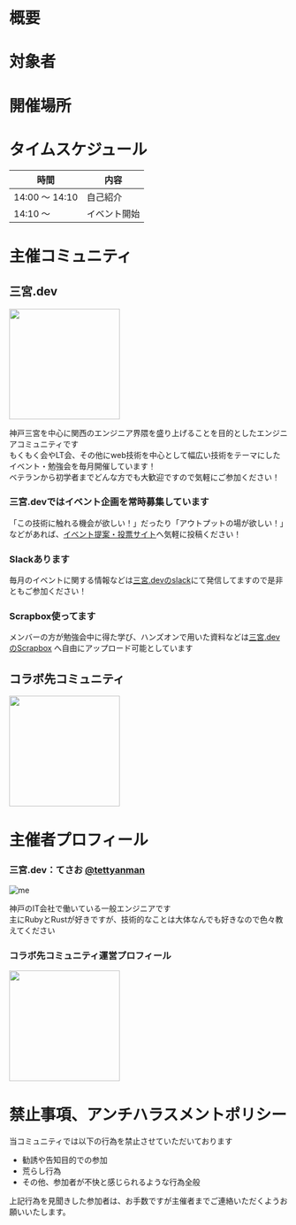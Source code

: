 # 概要

<!-- イベント概要 -->

# 対象者

# 開催場所

# タイムスケジュール

| 時間 | 内容 |
|---|---|
| 14:00 〜 14:10 | 自己紹介 |
| 14:10 〜 | イベント開始 |

# 主催コミュニティ

## 三宮.dev

<img src="https://connpass-tokyo.s3.amazonaws.com/thumbs/de/3e/de3e841f2a29f391ceb8d7d407528449.png" width="200" />

神戸三宮を中心に関西のエンジニア界隈を盛り上げることを目的としたエンジニアコミュニティです  
もくもく会やLT会、その他にweb技術を中心として幅広い技術をテーマにしたイベント・勉強会を毎月開催しています！  
ベテランから初学者までどんな方でも大歓迎ですので気軽にご参加ください！

### 三宮.devではイベント企画を常時募集しています
「この技術に触れる機会が欲しい！」だったり「アウトプットの場が欲しい！」などがあれば、[イベント提案・投票サイト](https://proposal.sannomiya.dev)へ気軽に投稿ください！

### Slackあります
毎月のイベントに関する情報などは[三宮.devのslack](https://join.slack.com/t/kobe-sannomiya-dev/shared_invite/zt-g45oc103-sIqIL~Lu~TVz~G38iADyDA)にて発信してますので是非ともご参加ください！

### Scrapbox使ってます
メンバーの方が勉強会中に得た学び、ハンズオンで用いた資料などは[三宮.devのScrapbox](https://scrapbox.io/sannomiya-dev) へ自由にアップロード可能としています

## コラボ先コミュニティ

<!-- コミュニティロゴ画像 -->
<img src="" width="200">

<!-- コミュニテイ紹介文 -->

# 主催者プロフィール

### 三宮.dev：てさお [@tettyanman](https://twitter.com/tettyanman)

![me](https://avatars.githubusercontent.com/tessai9?s=200)

神戸のIT会社で働いている一般エンジニアです  
主にRubyとRustが好きですが、技術的なことは大体なんでも好きなので色々教えてください

### コラボ先コミュニティ運営プロフィール

<!-- プロフィール画像 -->
<img src="" width="200">

<!-- プロフィール文 -->

# 禁止事項、アンチハラスメントポリシー

当コミュニティでは以下の行為を禁止させていただいております

- 勧誘や告知目的での参加
- 荒らし行為
- その他、参加者が不快と感じられるような行為全般

上記行為を見聞きした参加者は、お手数ですが主催者までご連絡いただくようお願いいたします。
